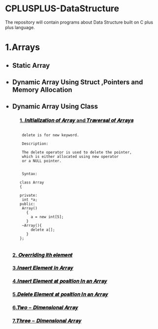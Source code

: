 # CPLUSPLUS-DataStructure
The repository will contain programs about Data Structure built on C plus plus language.

<h1> 1.Arrays </h1>

<ul>

<h2><li> Static Array</li></h2>

<ul>


</ul>

<h2><li> Dynamic Array Using Struct ,Pointers and Memory Allocation</li></h2>

<ul>


</ul>


<h2><li> Dynamic Array Using Class </li></h2>

<ul>

<h3> <a href="https://github.com/AvinandanBose/CPLUSPLUS_DataStructure/blob/main/Arrays_init_trav_class_dyn.cpp"> 1. 𝑰𝒏𝒊𝒕𝒊𝒂𝒍𝒊𝒛𝒂𝒕𝒊𝒐𝒏 𝒐𝒇 𝑨𝒓𝒓𝒂𝒚 and 𝑻𝒓𝒂𝒗𝒆𝒓𝒔𝒂𝒍 𝒐𝒇 𝑨𝒓𝒓𝒂𝒚𝒔 </a></h3>
  
 ````Syntax
  
  delete is for new keyword.
  
  Description:
  
  The delete operator is used to delete the pointer, 
  which is either allocated using new operator 
  or a NULL pointer.
  
  
  Syntax:
  
class Array
{
  
private:
  int *a;
public:
  Array()
    {
      a = new int[5];
    }
  ~Array(){
      delete a[];
    }
};
    
````


</ul>


<h3> <a href="https://github.com/AvinandanBose/CPLUSPLUS_DataStructure/blob/main/Arrays_Overriding_Of_ith_Array.cpp"> 2. 𝑶𝒗𝒆𝒓𝒓𝒊𝒅𝒊𝒏𝒈 𝒊𝒕𝒉 𝒆𝒍𝒆𝒎𝒆𝒏𝒕 </a></h3>
<h3> <a href="https://github.com/AvinandanBose/CPLUSPLUS_DataStructure/blob/main/Arrays_Overriding_Of_ith_Array.cpp"> 3.𝑰𝒏𝒔𝒆𝒓𝒕 𝑬𝒍𝒆𝒎𝒆𝒏𝒕 𝒊𝒏 𝑨𝒓𝒓𝒂𝒚 </a></h3>
<h3> <a href="https://github.com/AvinandanBose/CPLUSPLUS_DataStructure/blob/main/Arrays_Insert_Element_At_Position_In_Array.cpp"> 4.𝑰𝒏𝒔𝒆𝒓𝒕 𝑬𝒍𝒆𝒎𝒆𝒏𝒕 𝒂𝒕 𝒑𝒐𝒔𝒊𝒕𝒊𝒐𝒏 𝑰𝒏 𝒂𝒏 𝑨𝒓𝒓𝒂𝒚 </a></h3>
<h3> <a href="https://github.com/AvinandanBose/CPLUSPLUS_DataStructure/blob/main/Arrays_Delete_Element_At_Position_In_Array.cpp"> 5.𝑫𝒆𝒍𝒆𝒕𝒆 𝑬𝒍𝒆𝒎𝒆𝒏𝒕 𝒂𝒕 𝒑𝒐𝒔𝒊𝒕𝒊𝒐𝒏 𝑰𝒏 𝒂𝒏 𝑨𝒓𝒓𝒂𝒚 </a></h3>
<h3> <a href="https://github.com/AvinandanBose/CPLUSPLUS_DataStructure/blob/main/Arrays_Two_Dimensional.cpp"> 6.𝑻𝒘𝒐 − 𝑫𝒊𝒎𝒆𝒏𝒔𝒊𝒐𝒏𝒂𝒍 𝑨𝒓𝒓𝒂𝒚</a></h3>
<h3> <a href="https://github.com/AvinandanBose/CPLUSPLUS_DataStructure/blob/main/Arrays_Three_Dimensional.cpp"> 7.𝑻𝒉𝒓𝒆𝒆 − 𝑫𝒊𝒎𝒆𝒏𝒔𝒊𝒐𝒏𝒂𝒍 𝑨𝒓𝒓𝒂𝒚</a></h3>




</ul>

</ul>



